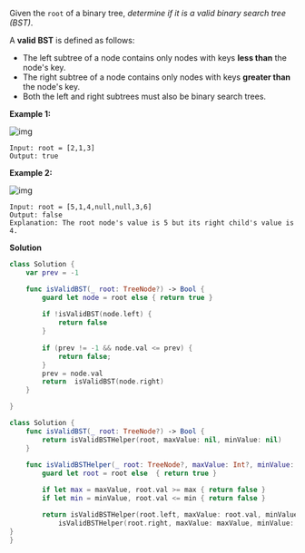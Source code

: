 Given the `root` of a binary tree, *determine if it is a valid binary search tree (BST)*.

A **valid BST** is defined as follows:

- The left subtree of a node contains only nodes with keys **less than** the node's key.
- The right subtree of a node contains only nodes with keys **greater than** the node's key.
- Both the left and right subtrees must also be binary search trees.

 

**Example 1:**

![img](https://assets.leetcode.com/uploads/2020/12/01/tree1.jpg)

```
Input: root = [2,1,3]
Output: true
```

**Example 2:**

![img](https://assets.leetcode.com/uploads/2020/12/01/tree2.jpg)

```
Input: root = [5,1,4,null,null,3,6]
Output: false
Explanation: The root node's value is 5 but its right child's value is 4.
```

**Solution**

```swift
class Solution {
    var prev = -1

    func isValidBST(_ root: TreeNode?) -> Bool {
        guard let node = root else { return true }
        
        if !isValidBST(node.left) {
            return false
        }
        
        if (prev != -1 && node.val <= prev) {
            return false;
        }
        prev = node.val
        return  isValidBST(node.right)
    }

}
```

```swift
class Solution {
    func isValidBST(_ root: TreeNode?) -> Bool {
        return isValidBSTHelper(root, maxValue: nil, minValue: nil)
    }
    
    func isValidBSTHelper(_ root: TreeNode?, maxValue: Int?, minValue: Int?) -> Bool {
        guard let root = root else  { return true }

        if let max = maxValue, root.val >= max { return false }
        if let min = minValue, root.val <= min { return false }

        return isValidBSTHelper(root.left, maxValue: root.val, minValue: minValue) &&
            isValidBSTHelper(root.right, maxValue: maxValue, minValue: root.val)
}
}
```

